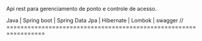 Api rest para gerenciamento de ponto e controle de acesso.

Java | Spring boot | Spring Data Jpa | Hibernate | Lombok | swagger
// =================================================================
